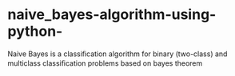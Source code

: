 # naive_bayes-algorithm-using-python-
Naive Bayes is a classiﬁcation algorithm for binary (two-class) and multiclass classiﬁcation problems based on bayes theorem
